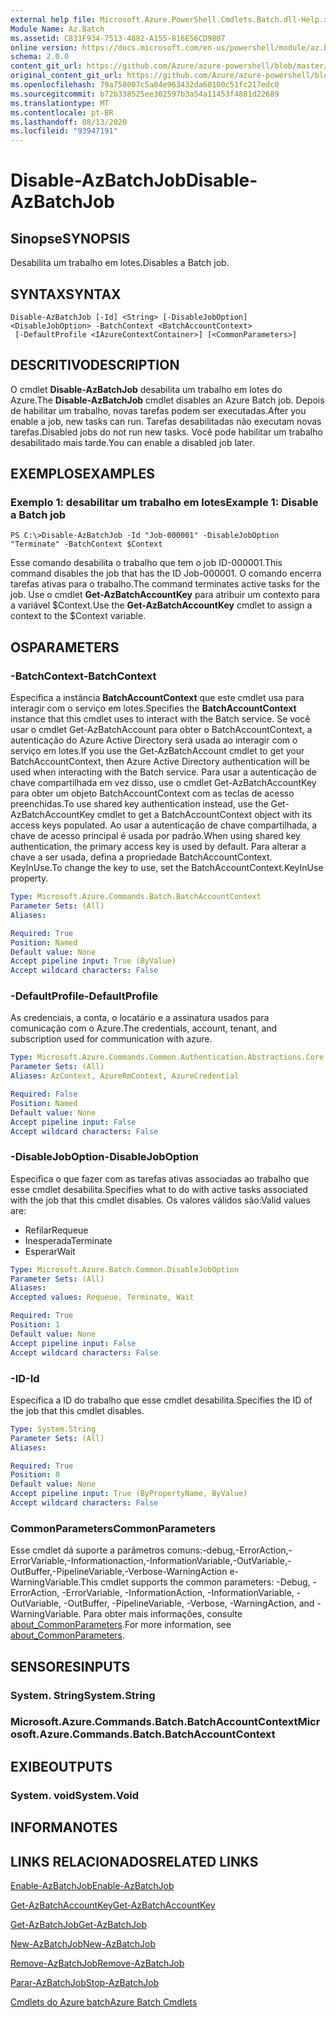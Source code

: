 ```yaml
---
external help file: Microsoft.Azure.PowerShell.Cmdlets.Batch.dll-Help.xml
Module Name: Az.Batch
ms.assetid: C831F934-7513-4882-A155-816E56CD9807
online version: https://docs.microsoft.com/en-us/powershell/module/az.batch/disable-azbatchjob
schema: 2.0.0
content_git_url: https://github.com/Azure/azure-powershell/blob/master/src/Batch/Batch/help/Disable-AzBatchJob.md
original_content_git_url: https://github.com/Azure/azure-powershell/blob/master/src/Batch/Batch/help/Disable-AzBatchJob.md
ms.openlocfilehash: 79a758007c5a84e963432da60100c51fc217edc0
ms.sourcegitcommit: b72b338525ee302597b3a54a11453f4881d22689
ms.translationtype: MT
ms.contentlocale: pt-BR
ms.lasthandoff: 08/13/2020
ms.locfileid: "93947191"
---
```

# <span data-ttu-id="10343-101">Disable-AzBatchJob</span><span class="sxs-lookup"><span data-stu-id="10343-101">Disable-AzBatchJob</span></span>

## <span data-ttu-id="10343-102">Sinopse</span><span class="sxs-lookup"><span data-stu-id="10343-102">SYNOPSIS</span></span>
<span data-ttu-id="10343-103">Desabilita um trabalho em lotes.</span><span class="sxs-lookup"><span data-stu-id="10343-103">Disables a Batch job.</span></span>

## <span data-ttu-id="10343-104">SYNTAX</span><span class="sxs-lookup"><span data-stu-id="10343-104">SYNTAX</span></span>

```
Disable-AzBatchJob [-Id] <String> [-DisableJobOption] <DisableJobOption> -BatchContext <BatchAccountContext>
 [-DefaultProfile <IAzureContextContainer>] [<CommonParameters>]
```

## <span data-ttu-id="10343-105">DESCRITIVO</span><span class="sxs-lookup"><span data-stu-id="10343-105">DESCRIPTION</span></span>
<span data-ttu-id="10343-106">O cmdlet **Disable-AzBatchJob** desabilita um trabalho em lotes do Azure.</span><span class="sxs-lookup"><span data-stu-id="10343-106">The **Disable-AzBatchJob** cmdlet disables an Azure Batch job.</span></span>
<span data-ttu-id="10343-107">Depois de habilitar um trabalho, novas tarefas podem ser executadas.</span><span class="sxs-lookup"><span data-stu-id="10343-107">After you enable a job, new tasks can run.</span></span>
<span data-ttu-id="10343-108">Tarefas desabilitadas não executam novas tarefas.</span><span class="sxs-lookup"><span data-stu-id="10343-108">Disabled jobs do not run new tasks.</span></span>
<span data-ttu-id="10343-109">Você pode habilitar um trabalho desabilitado mais tarde.</span><span class="sxs-lookup"><span data-stu-id="10343-109">You can enable a disabled job later.</span></span>

## <span data-ttu-id="10343-110">EXEMPLOS</span><span class="sxs-lookup"><span data-stu-id="10343-110">EXAMPLES</span></span>

### <span data-ttu-id="10343-111">Exemplo 1: desabilitar um trabalho em lotes</span><span class="sxs-lookup"><span data-stu-id="10343-111">Example 1: Disable a Batch job</span></span>
```
PS C:\>Disable-AzBatchJob -Id "Job-000001" -DisableJobOption "Terminate" -BatchContext $Context
```

<span data-ttu-id="10343-112">Esse comando desabilita o trabalho que tem o job ID-000001.</span><span class="sxs-lookup"><span data-stu-id="10343-112">This command disables the job that has the ID Job-000001.</span></span>
<span data-ttu-id="10343-113">O comando encerra tarefas ativas para o trabalho.</span><span class="sxs-lookup"><span data-stu-id="10343-113">The command terminates active tasks for the job.</span></span>
<span data-ttu-id="10343-114">Use o cmdlet **Get-AzBatchAccountKey** para atribuir um contexto para a variável $Context.</span><span class="sxs-lookup"><span data-stu-id="10343-114">Use the **Get-AzBatchAccountKey** cmdlet to assign a context to the $Context variable.</span></span>

## <span data-ttu-id="10343-115">OS</span><span class="sxs-lookup"><span data-stu-id="10343-115">PARAMETERS</span></span>

### <span data-ttu-id="10343-116">-BatchContext</span><span class="sxs-lookup"><span data-stu-id="10343-116">-BatchContext</span></span>
<span data-ttu-id="10343-117">Especifica a instância **BatchAccountContext** que este cmdlet usa para interagir com o serviço em lotes.</span><span class="sxs-lookup"><span data-stu-id="10343-117">Specifies the **BatchAccountContext** instance that this cmdlet uses to interact with the Batch service.</span></span>
<span data-ttu-id="10343-118">Se você usar o cmdlet Get-AzBatchAccount para obter o BatchAccountContext, a autenticação do Azure Active Directory será usada ao interagir com o serviço em lotes.</span><span class="sxs-lookup"><span data-stu-id="10343-118">If you use the Get-AzBatchAccount cmdlet to get your BatchAccountContext, then Azure Active Directory authentication will be used when interacting with the Batch service.</span></span> <span data-ttu-id="10343-119">Para usar a autenticação de chave compartilhada em vez disso, use o cmdlet Get-AzBatchAccountKey para obter um objeto BatchAccountContext com as teclas de acesso preenchidas.</span><span class="sxs-lookup"><span data-stu-id="10343-119">To use shared key authentication instead, use the Get-AzBatchAccountKey cmdlet to get a BatchAccountContext object with its access keys populated.</span></span> <span data-ttu-id="10343-120">Ao usar a autenticação de chave compartilhada, a chave de acesso principal é usada por padrão.</span><span class="sxs-lookup"><span data-stu-id="10343-120">When using shared key authentication, the primary access key is used by default.</span></span> <span data-ttu-id="10343-121">Para alterar a chave a ser usada, defina a propriedade BatchAccountContext. KeyInUse.</span><span class="sxs-lookup"><span data-stu-id="10343-121">To change the key to use, set the BatchAccountContext.KeyInUse property.</span></span>

```yaml
Type: Microsoft.Azure.Commands.Batch.BatchAccountContext
Parameter Sets: (All)
Aliases:

Required: True
Position: Named
Default value: None
Accept pipeline input: True (ByValue)
Accept wildcard characters: False
```

### <span data-ttu-id="10343-122">-DefaultProfile</span><span class="sxs-lookup"><span data-stu-id="10343-122">-DefaultProfile</span></span>
<span data-ttu-id="10343-123">As credenciais, a conta, o locatário e a assinatura usados para comunicação com o Azure.</span><span class="sxs-lookup"><span data-stu-id="10343-123">The credentials, account, tenant, and subscription used for communication with azure.</span></span>

```yaml
Type: Microsoft.Azure.Commands.Common.Authentication.Abstractions.Core.IAzureContextContainer
Parameter Sets: (All)
Aliases: AzContext, AzureRmContext, AzureCredential

Required: False
Position: Named
Default value: None
Accept pipeline input: False
Accept wildcard characters: False
```

### <span data-ttu-id="10343-124">-DisableJobOption</span><span class="sxs-lookup"><span data-stu-id="10343-124">-DisableJobOption</span></span>
<span data-ttu-id="10343-125">Especifica o que fazer com as tarefas ativas associadas ao trabalho que esse cmdlet desabilita.</span><span class="sxs-lookup"><span data-stu-id="10343-125">Specifies what to do with active tasks associated with the job that this cmdlet disables.</span></span>
<span data-ttu-id="10343-126">Os valores válidos são:</span><span class="sxs-lookup"><span data-stu-id="10343-126">Valid values are:</span></span> 
- <span data-ttu-id="10343-127">Refilar</span><span class="sxs-lookup"><span data-stu-id="10343-127">Requeue</span></span> 
- <span data-ttu-id="10343-128">Inesperada</span><span class="sxs-lookup"><span data-stu-id="10343-128">Terminate</span></span> 
- <span data-ttu-id="10343-129">Esperar</span><span class="sxs-lookup"><span data-stu-id="10343-129">Wait</span></span>

```yaml
Type: Microsoft.Azure.Batch.Common.DisableJobOption
Parameter Sets: (All)
Aliases:
Accepted values: Requeue, Terminate, Wait

Required: True
Position: 1
Default value: None
Accept pipeline input: False
Accept wildcard characters: False
```

### <span data-ttu-id="10343-130">-ID</span><span class="sxs-lookup"><span data-stu-id="10343-130">-Id</span></span>
<span data-ttu-id="10343-131">Especifica a ID do trabalho que esse cmdlet desabilita.</span><span class="sxs-lookup"><span data-stu-id="10343-131">Specifies the ID of the job that this cmdlet disables.</span></span>

```yaml
Type: System.String
Parameter Sets: (All)
Aliases:

Required: True
Position: 0
Default value: None
Accept pipeline input: True (ByPropertyName, ByValue)
Accept wildcard characters: False
```

### <span data-ttu-id="10343-132">CommonParameters</span><span class="sxs-lookup"><span data-stu-id="10343-132">CommonParameters</span></span>
<span data-ttu-id="10343-133">Esse cmdlet dá suporte a parâmetros comuns:-debug,-ErrorAction,-ErrorVariable,-Informationaction,-InformationVariable,-OutVariable,-OutBuffer,-PipelineVariable,-Verbose-WarningAction e-WarningVariable.</span><span class="sxs-lookup"><span data-stu-id="10343-133">This cmdlet supports the common parameters: -Debug, -ErrorAction, -ErrorVariable, -InformationAction, -InformationVariable, -OutVariable, -OutBuffer, -PipelineVariable, -Verbose, -WarningAction, and -WarningVariable.</span></span> <span data-ttu-id="10343-134">Para obter mais informações, consulte [about_CommonParameters](http://go.microsoft.com/fwlink/?LinkID=113216).</span><span class="sxs-lookup"><span data-stu-id="10343-134">For more information, see [about_CommonParameters](http://go.microsoft.com/fwlink/?LinkID=113216).</span></span>

## <span data-ttu-id="10343-135">SENSORES</span><span class="sxs-lookup"><span data-stu-id="10343-135">INPUTS</span></span>

### <span data-ttu-id="10343-136">System. String</span><span class="sxs-lookup"><span data-stu-id="10343-136">System.String</span></span>

### <span data-ttu-id="10343-137">Microsoft.Azure.Commands.Batch.BatchAccountContext</span><span class="sxs-lookup"><span data-stu-id="10343-137">Microsoft.Azure.Commands.Batch.BatchAccountContext</span></span>

## <span data-ttu-id="10343-138">EXIBE</span><span class="sxs-lookup"><span data-stu-id="10343-138">OUTPUTS</span></span>

### <span data-ttu-id="10343-139">System. void</span><span class="sxs-lookup"><span data-stu-id="10343-139">System.Void</span></span>

## <span data-ttu-id="10343-140">INFORMA</span><span class="sxs-lookup"><span data-stu-id="10343-140">NOTES</span></span>

## <span data-ttu-id="10343-141">LINKS RELACIONADOS</span><span class="sxs-lookup"><span data-stu-id="10343-141">RELATED LINKS</span></span>

[<span data-ttu-id="10343-142">Enable-AzBatchJob</span><span class="sxs-lookup"><span data-stu-id="10343-142">Enable-AzBatchJob</span></span>](./Enable-AzBatchJob.md)

[<span data-ttu-id="10343-143">Get-AzBatchAccountKey</span><span class="sxs-lookup"><span data-stu-id="10343-143">Get-AzBatchAccountKey</span></span>](./Get-AzBatchAccountKey.md)

[<span data-ttu-id="10343-144">Get-AzBatchJob</span><span class="sxs-lookup"><span data-stu-id="10343-144">Get-AzBatchJob</span></span>](./Get-AzBatchJob.md)

[<span data-ttu-id="10343-145">New-AzBatchJob</span><span class="sxs-lookup"><span data-stu-id="10343-145">New-AzBatchJob</span></span>](./New-AzBatchJob.md)

[<span data-ttu-id="10343-146">Remove-AzBatchJob</span><span class="sxs-lookup"><span data-stu-id="10343-146">Remove-AzBatchJob</span></span>](./Remove-AzBatchJob.md)

[<span data-ttu-id="10343-147">Parar-AzBatchJob</span><span class="sxs-lookup"><span data-stu-id="10343-147">Stop-AzBatchJob</span></span>](./Stop-AzBatchJob.md)

[<span data-ttu-id="10343-148">Cmdlets do Azure batch</span><span class="sxs-lookup"><span data-stu-id="10343-148">Azure Batch Cmdlets</span></span>](/powershell/module/az.batch)


